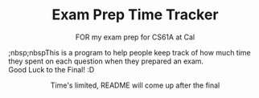 # <h1 align="center">Exam Prep Time Tracker</h1>
<p align="center"> FOR my exam prep for CS61A at Cal </p>
;nbsp;nbspThis is a program to help people keep track of how much time they spent on each question when they prepared an exam. </br>
Good Luck to the Final! :D 

<p align="center"> Time's limited, README will come up after the final </p>

